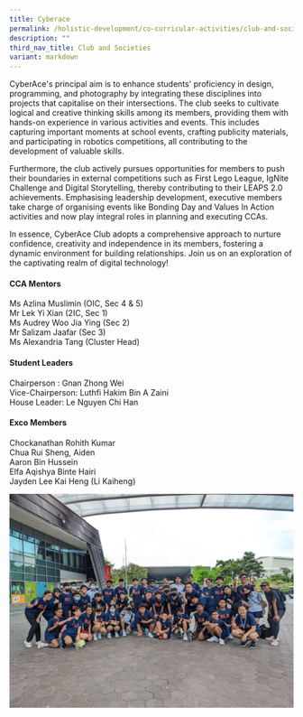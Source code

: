 ```yaml
---
title: Cyberace
permalink: /holistic-development/co-curricular-activities/club-and-societies/cyberace/
description: ""
third_nav_title: Club and Societies
variant: markdown
---
```

CyberAce's principal aim is to enhance students' proficiency in design, programming, and photography by integrating these disciplines into projects that capitalise on their intersections. The club seeks to cultivate logical and creative thinking skills among its members, providing them with hands-on experience in various activities and events. This includes capturing important moments at school events, crafting publicity materials, and participating in robotics competitions, all contributing to the development of valuable skills.

Furthermore, the club actively pursues opportunities for members to push their boundaries in external competitions such as First Lego League, IgNite Challenge and Digital Storytelling, thereby contributing to their LEAPS 2.0 achievements. Emphasising leadership development, executive members take charge of organising events like Bonding Day and Values In Action activities and now play integral roles in planning and executing CCAs.

In essence, CyberAce Club adopts a comprehensive approach to nurture confidence, creativity and independence in its members, fostering a dynamic environment for building relationships. Join us on an exploration of the captivating realm of digital technology!



#### **CCA Mentors**
Ms Azlina Muslimin (OIC, Sec 4 &amp; 5)<br>
Mr Lek Yi Xian (2IC, Sec 1)<br>
Ms Audrey Woo Jia Ying (Sec 2)<br>
Mr Salizam Jaafar (Sec 3)<br>
Ms Alexandria Tang (Cluster Head)

#### **Student Leaders**
Chairperson : Gnan Zhong Wei<br>
Vice-Chairperson: Luthfi Hakim Bin A Zaini<br>
House Leader: Le Nguyen Chi Han

#### **Exco Members**
Chockanathan Rohith Kumar<br>
Chua Rui Sheng, Aiden<br>
Aaron Bin Hussein<br>
Elfa Aqishya Binte Hairi<br>
Jayden Lee Kai Heng (Li Kaiheng)

![](/images/CA1.JPG)